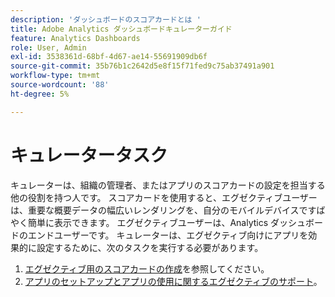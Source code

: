 ```yaml
---
description: 'ダッシュボードのスコアカードとは '
title: Adobe Analytics ダッシュボードキュレーターガイド
feature: Analytics Dashboards
role: User, Admin
exl-id: 3538361d-68bf-4d67-ae14-55691909db6f
source-git-commit: 35b76b1c2642d5e8f15f71fed9c75ab37491a901
workflow-type: tm+mt
source-wordcount: '88'
ht-degree: 5%

---
```


# キュレータータスク

キュレーターは、組織の管理者、またはアプリのスコアカードの設定を担当する他の役割を持つ人です。 スコアカードを使用すると、エグゼクティブユーザーは、重要な概要データの幅広いレンダリングを、自分のモバイルデバイスですばやく簡単に表示できます。 エグゼクティブユーザーは、Analytics ダッシュボードのエンドユーザーです。 キュレーターは、エグゼクティブ向けにアプリを効果的に設定するために、次のタスクを実行する必要があります。

1. [エグゼクティブ用のスコアカードの作成](/help/mobile-app/create-scorecard.md)を参照してください。
1. [アプリのセットアップとアプリの使用に関するエグゼクティブのサポート](/help/mobile-app/set-up-execs.md)。
